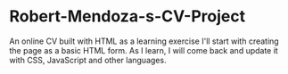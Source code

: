 # Robert-Mendoza-s-CV-Project
An online CV built with HTML as a learning exercise
I'll start with creating the page as a basic HTML form. As I learn, I will come back and update it with CSS, JavaScript and other languages.

